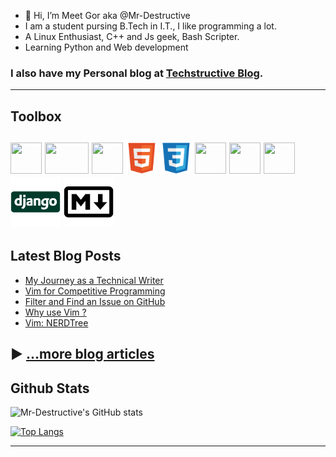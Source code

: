 - 👋 Hi, I’m Meet Gor aka @Mr-Destructive
- I am a student pursing B.Tech in I.T., I like programming a lot. 
- A Linux Enthusiast, C++ and Js geek, Bash Scripter. 
- Learning Python and Web development

### I also have my Personal blog at [Techstructive Blog](https://mr-destructive.github.io/techstructive-blog/).
---

## Toolbox
<img src="https://cdn.worldvectorlogo.com/logos/c.svg" width="50" height="50" /> <img src="https://cdn.worldvectorlogo.com/logos/bash-1.svg" width="70" height="50" />
<img src="https://cdn.worldvectorlogo.com/logos/logo-javascript.svg" width="50" height="50" />
<img src="https://github.com/devicons/devicon/blob/master/icons/html5/html5-original.svg" width="50" height="50" />
<img src="https://github.com/devicons/devicon/blob/master/icons/css3/css3-original.svg" width="50" height="50" />
<img src="https://cdn.worldvectorlogo.com/logos/python-5.svg" width="50" height="50" />
<img src="https://cdn.worldvectorlogo.com/logos/git-icon.svg" width="50" height="50" />
<img src="https://cdn.worldvectorlogo.com/logos/vim.svg" width="50" height="50" /> 
<img src="https://github.com/devicons/devicon/blob/master/icons/django/django-original.svg" width="80" height="80" />
<img src="https://github.com/devicons/devicon/blob/master/icons/markdown/markdown-original.svg" width="80" height="80" />
---
## Latest Blog Posts
<!-- BLOG-POST-LIST:START -->
- [My Journey as a Technical Writer](https://mr-destructive.github.io//techstructive-blog/2021/09/14/My-Journey.html)
- [Vim for Competitive Programming](https://mr-destructive.github.io//techstructive-blog/vim/comnpetitive-programming/2021/09/13/Vim-for-cp.html)
- [Filter and Find an Issue on GitHub](https://mr-destructive.github.io//techstructive-blog/github/open-source/2021/09/09/Find-Issues-GitHub.html)
- [Why use Vim ?](https://mr-destructive.github.io//techstructive-blog/vim/2021/09/05/Why-Vim.html)
- [Vim: NERDTree](https://mr-destructive.github.io//techstructive-blog/vim/2021/08/31/Vim-NERDTree.html)
<!-- BLOG-POST-LIST:END -->

▶ [...more blog articles](https://mr-destructive.github.io/techstructive-blog/)
---
## Github Stats

![Mr-Destructive's GitHub stats](https://github-readme-stats.vercel.app/api?username=Mr-Destructive&show_icons=true&theme=cobalt)


[![Top Langs](https://github-readme-stats.vercel.app/api/top-langs/?username=Mr-Destructive&layout=compact)](https://github.com/Mr-Destructive/github-readme-stats)


---
